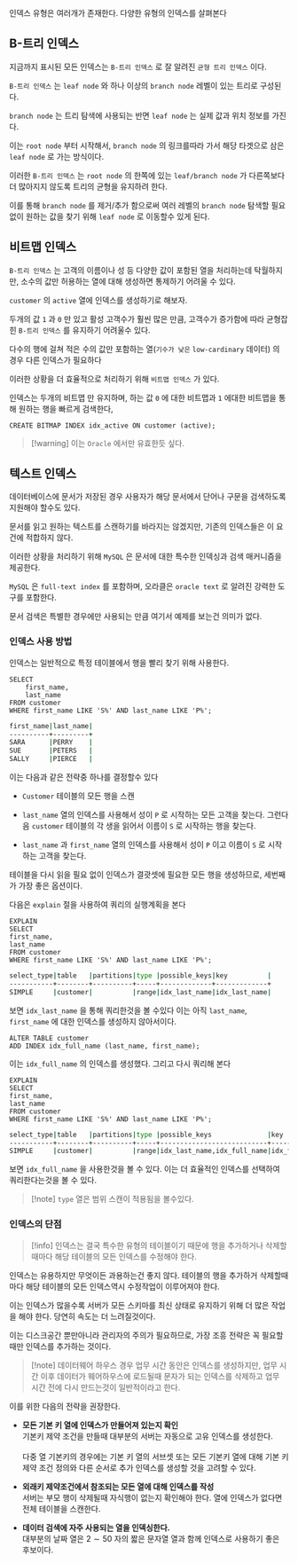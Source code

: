 
인덱스 유형은 여러개가 존재한다. 다양한 유형의 인덱스를 살펴본다

## B-트리 인덱스

지금까지 표시된 모든 인덱스는 `B-트리 인덱스` 로 잘 알려진 `균형 트리 인덱스` 이다.

`B-트리 인덱스` 는 `leaf node` 와 하나 이상의 `branch node` 레벨이 있는 트리로 구성된다.

`branch node` 는 트리 탐색에 사용되는 반면 `leaf node` 는 실제 값과 위치 정보를 가진다.

이는 `root node` 부터 시작해서, `branch node` 의 링크를따라 가서 해당 타겟으로 삼은 `leaf node` 로 가는 방식이다.

이러한 `B-트리 인덱스` 는 `root node` 의 한쪽에 있는 `leaf/branch node` 가 다른쪽보다 더 많아지지 않도록 트리의 균형을 유지하려 한다.

이를 통해 `branch node` 를 제거/추가 함으로써 여러 레벨의 `branch node` 탐색할 필요 없이 원하는 값을 찾기 위해 `leaf node` 로 이동할수 있게 된다.

## 비트맵 인덱스

`B-트리 인덱스` 는 고객의 이름이나 성 등 다양한 값이 포함된 열을 처리하는데 탁월하지만, 소수의 값만 허용하는 열에 대해 생성하면 통제하기 어려울 수 있다.

`customer` 의 `active` 열에 인덱스를 생성하기로 해보자.

두개의 값 `1` 과 `0` 만 있고 활성 고객수가 훨씬 많은 만큼, 고객수가 증가함에 따라 균형잡힌 `B-트리 인덱스` 를 유지하기 어려울수 있다.

다수의 행에 걸쳐 적은 수의 값만 포함하는 열(`기수가 낮은` `low-cardinary` 데이터) 의 경우 다른 인덱스가 필요하다

이러한 상황을 더 효율적으로 처리하기 위해 `비트맵 인덱스` 가 있다.

인덱스는 두개의 비트맵 만 유지하며, 하는 값 `0` 에 대한 비트맵과 `1` 에대한 비트맵을 통해 원하는 행을 빠르게 검색한다,

```mysql
CREATE BITMAP INDEX idx_active ON customer (active);
```

>[!warning] 이는 `Oracle` 에서만 유효한듯 싶다.

## 텍스트 인덱스

데이터베이스에 문서가 저장된 경우 사용자가 해당 문서에서 단어나 구문을 검색하도록 지원해야 할수도 있다.

문서를 읽고 원하는 텍스트를 스캔하기를 바라지는 않겠지만, 기존의 인덱스들은 이 요건에 적합하지 않다.

이러한 상황을 처리하기 위해 `MySQL` 은 문서에 대한 특수한 인덱싱과 검색 매커니즘을 제공한다.

`MySQL` 은 `full-text index` 를 포함하며, 오라클은 `oracle text` 로 알려진 강력한 도구를 포함한다.

문서 검색은 특별한 경우에만 사용되는 만큼 여기서 예제를 보는건 의미가 없다.

### 인덱스 사용 방법

인덱스는 일반적으로 특정 테이블에서 행을 빨리 찾기 위해 사용한다.

```mysql
SELECT
	first_name,
	last_name
FROM customer
WHERE first_name LIKE 'S%' AND last_name LIKE 'P%';
```

```sh
first_name|last_name|
----------+---------+
SARA      |PERRY    |
SUE       |PETERS   |
SALLY     |PIERCE   |
```

이는 다음과 같은 전략중 하나를 결정할수 있다

- `Customer` 테이블의 모든 행을 스캔

- `last_name` 열의 인덱스를 사용해서 성이 `P` 로 시작하는 모든 고객을 찾는다. 그런다음 `customer`  테이블의 각 생을 읽어서 이름이 `S` 로 시작하는 행을 찾는다.

- `last_name` 과 `first_name` 열의 인덱스를 사용해서 성이 `P` 이고 이름이 `S` 로 시작하는 고객을 찾는다.

테이블을 다시 읽을 필요 없이 인덱스가 결괏셋에 필요한 모든 행을 생성하므로, 세번째가 가장 좋은 옵션이다.

다음은 `explain` 절을 사용하여 쿼리의 실행계획을 본다

```mysql
EXPLAIN
SELECT
first_name,
last_name
FROM customer
WHERE first_name LIKE 'S%' AND last_name LIKE 'P%';
```

```sh
select_type|table   |partitions|type |possible_keys|key          |
-----------+--------+----------+-----+-------------+-------------+
SIMPLE     |customer|          |range|idx_last_name|idx_last_name|
```

보면 `idx_last_name` 을 통해 쿼리한것을 볼 수있다
이는 아직 `last_name`, `first_name` 에 대한 인덱스를 생성하지 않아서이다.

```mysql
ALTER TABLE customer
ADD INDEX idx_full_name (last_name, first_name);
```

이는 `idx_full_name` 의 인덱스를 생성했다.
그리고 다시 쿼리해 본다

```mysql
EXPLAIN
SELECT
first_name,
last_name
FROM customer
WHERE first_name LIKE 'S%' AND last_name LIKE 'P%';
```

```sh
select_type|table   |partitions|type |possible_keys              |key          |
-----------+--------+----------+-----+---------------------------+-------------+
SIMPLE     |customer|          |range|idx_last_name,idx_full_name|idx_full_name|
```

보면 `idx_full_name` 을 사용한것을 볼 수 있다.
이는 더 효율적인 인덱스를 선택하여 쿼리한다는것을 볼 수 있다.

>[!note] `type` 열은 범위 스캔이 적용됨을 볼수있다.

### 인덱스의 단점

>[!info] 인덱스는 결국 특수한 유형의 테이블이기 때문에 행을 추가하거나 삭제할때마다 해당 테이블의 모든 인덱스를 수정해야 한다.

인덱스는 유용하지만 무엇이든 과용하는건 좋지 않다.
테이블의 행을 추가하거 삭제할때마다 해당 테이블의 모든 인덱스역시 수정작업이 이루어져야 한다.

이는 인덱스가 많을수록 서버가 모든 스키마를 최신 상태로 유지하기 위해 더 많은 작업을 해야 한다.
당연히 속도는 더 느려질것이다.

이는 디스크공간 뿐만아니라 관리자의 주의가 필요하므로, 가장 조흥 전략은 꼭 필요할때만 인덱스를 추가하는 것이다.

>[!note] 데이터웨어 하우스 경우 업무 시간 동안은 인덱스를 생성하지만, 업무 시간 이후 데이터가 웨어하우스에 로드될때 문자가 되는 인덱스를 삭제하고 업무 시간 전에 다시 만드는것이 일반적이라고 한다.

이를 위한 다음의 전략을 권장한다.

- **모든 기본 키 열에 인덱스가 만들어져 있는지 확인**<br>기본키 제약 조건을 만들때 대부분의 서버는 자동으로 고유 인덱스를 생성한다.<br><br>다중 열 기본키의 경우에는 기본 키 열의 서브셋 또는 모든 기본키 열에 대해 기본 키 제약 조건 정의와 다른 순서로 추가 인덱스를 생성할 것을 고려할 수 있다.


- **외래키 제약조건에서 참조되는 모든 열에 대해 인덱스를 작성**<br>서버는 부모 행이 삭제될때 자식행이 없는지 확인해야 한다. 열에 인덱스가 없다면 전체 테이블을 스캔한다.

- **데이터 검색에 자주 사용되는 열을 인덱싱한다.**<br>대부분의 날짜 열은 $2 \sim 50$ 자의 짧은 문자열 열과 함께 인덱스로 사용하기 좋은 후보이다. 

